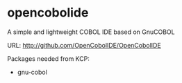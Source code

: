# opencobolide

A simple and lightweight COBOL IDE based on GnuCOBOL

URL: http://github.com/OpenCobolIDE/OpenCobolIDE

Packages needed from KCP:

- gnu-cobol
